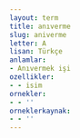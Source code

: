 ```yaml
---
layout: term
title: anıverme
slug: aniverme
letter: A
lisan: Türkçe
anlamlar:
- Anıvermek işi
ozellikler:
- - isim
ornekler:
- - ''
orneklerkaynak:
- - ''
---
```


